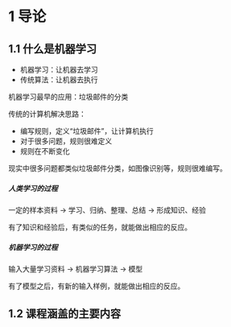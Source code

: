 # 1 导论

## 1.1 什么是机器学习

- 机器学习：让机器去学习
- 传统算法：让机器去执行

机器学习最早的应用：垃圾邮件的分类

传统的计算机解决思路：

- 编写规则，定义“垃圾邮件”，让计算机执行
- 对于很多问题，规则很难定义
- 规则在不断变化

现实中很多问题都类似垃圾邮件分类，如图像识别等，规则很难编写。

##### 人类学习的过程

一定的样本资料 -> 学习、归纳、整理、总结 -> 形成知识、经验

有了知识和经验后，有类似的任务，就能做出相应的反应。

##### 机器学习的过程

输入大量学习资料 -> 机器学习算法 -> 模型

有了模型之后，有新的输入样例，就能做出相应的反应。

## 1.2 课程涵盖的主要内容



